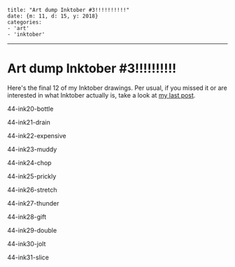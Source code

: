
    title: "Art dump Inktober #3!!!!!!!!!!"
    date: {m: 11, d: 15, y: 2018}
    categories:
    - 'art'
    - 'inktober'

---

# Art dump Inktober #3!!!!!!!!!!

Here's the final 12 of my Inktober drawings. Per usual, if you missed it or are interested in what Inktober actually is, take a look at [my last post](posts/42-art-dump-inktober2.html).

<art noext>44-ink20-bottle</art>

<art noext>44-ink21-drain</art>

<art noext>44-ink22-expensive</art>

<art noext>44-ink23-muddy</art>

<art noext>44-ink24-chop</art>

<art noext>44-ink25-prickly</art>

<art noext>44-ink26-stretch</art>

<art noext>44-ink27-thunder</art>

<art noext>44-ink28-gift</art>

<art noext>44-ink29-double</art>

<art noext>44-ink30-jolt</art>

<art noext>44-ink31-slice</art>
